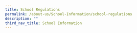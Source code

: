 ```yaml
---
title: School Regulations
permalink: /about-us/School-Information/school-regulations
description: ""
third_nav_title: School Information
---
```

